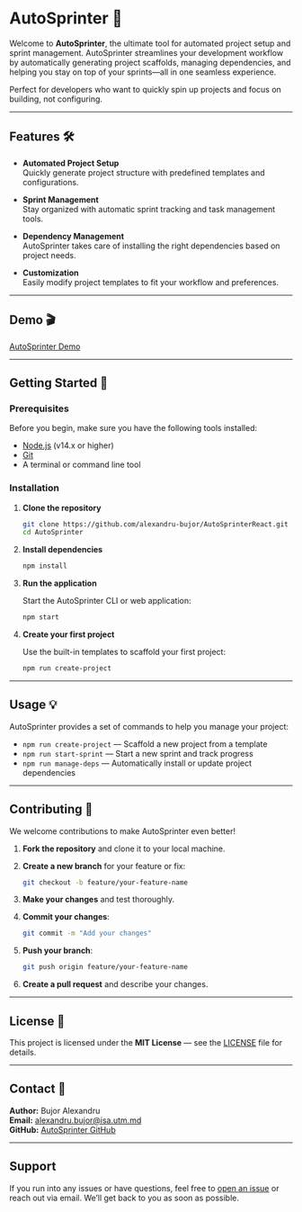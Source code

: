 # AutoSprinter 🚀

Welcome to **AutoSprinter**, the ultimate tool for automated project setup and sprint management. AutoSprinter streamlines your development workflow by automatically generating project scaffolds, managing dependencies, and helping you stay on top of your sprints—all in one seamless experience.

Perfect for developers who want to quickly spin up projects and focus on building, not configuring.

---

## Features 🛠️

- **Automated Project Setup**  
  Quickly generate project structure with predefined templates and configurations.

- **Sprint Management**  
  Stay organized with automatic sprint tracking and task management tools.

- **Dependency Management**  
  AutoSprinter takes care of installing the right dependencies based on project needs.

- **Customization**  
  Easily modify project templates to fit your workflow and preferences.

---

## Demo 🎬

[AutoSprinter Demo](https://autosprinter.md/)

---

## Getting Started 🚀

### Prerequisites

Before you begin, make sure you have the following tools installed:

- [Node.js](https://nodejs.org/) (v14.x or higher)
- [Git](https://git-scm.com/)
- A terminal or command line tool

### Installation

1. **Clone the repository**

   ```bash
   git clone https://github.com/alexandru-bujor/AutoSprinterReact.git
   cd AutoSprinter
   ```

2. **Install dependencies**

   ```bash
   npm install
   ```

3. **Run the application**

   Start the AutoSprinter CLI or web application:

   ```bash
   npm start
   ```

4. **Create your first project**

   Use the built-in templates to scaffold your first project:

   ```bash
   npm run create-project
   ```

---

## Usage 💡

AutoSprinter provides a set of commands to help you manage your project:

- `npm run create-project` — Scaffold a new project from a template
- `npm run start-sprint` — Start a new sprint and track progress
- `npm run manage-deps` — Automatically install or update project dependencies

---

## Contributing 🤝

We welcome contributions to make AutoSprinter even better!

1. **Fork the repository** and clone it to your local machine.

2. **Create a new branch** for your feature or fix:

   ```bash
   git checkout -b feature/your-feature-name
   ```

3. **Make your changes** and test thoroughly.

4. **Commit your changes**:

   ```bash
   git commit -m "Add your changes"
   ```

5. **Push your branch**:

   ```bash
   git push origin feature/your-feature-name
   ```

6. **Create a pull request** and describe your changes.

---

## License 📜

This project is licensed under the **MIT License** — see the [LICENSE](LICENSE) file for details.

---

## Contact 💬

**Author:** Bujor Alexandru  
**Email:** alexandru.bujor@isa.utm.md  
**GitHub:** [AutoSprinter GitHub](https://github.com/alexandru-bujor/AutoSprinterReact)

---

## Support

If you run into any issues or have questions, feel free to [open an issue](https://github.com/alexandru-bujor/AutoSprinterReact/issues) or reach out via email. We’ll get back to you as soon as possible.

